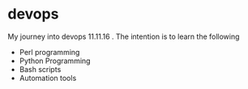 # devops
My journey into devops 11.11.16 . The intention is to learn the following 
* Perl programming
* Python Programming
* Bash scripts
* Automation tools
